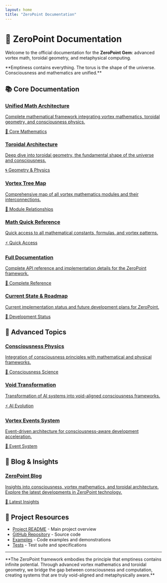 ```yaml
---
layout: home
title: "ZeroPoint Documentation"
---
```


# 🌌 ZeroPoint Documentation

Welcome to the official documentation for the **ZeroPoint Gem**: advanced vortex math, toroidal geometry, and metaphysical computing.

<div class="void-highlight">
  **Emptiness contains everything. The torus is the shape of the universe. Consciousness and mathematics are unified.**
</div>

<div class="torus-diagram"></div>

## 📚 Core Documentation

<div class="nav-cards">
  <a href="UNIFIED_MATH_ARCHITECTURE.md" class="nav-card">
    <h3>Unified Math Architecture</h3>
    <p>Complete mathematical framework integrating vortex mathematics, toroidal geometry, and consciousness physics.</p>
    <div class="card-meta">🌌 Core Mathematics</div>
  </a>
  
  <a href="TOROIDAL_ARCHITECTURE.md" class="nav-card">
    <h3>Toroidal Architecture</h3>
    <p>Deep dive into toroidal geometry, the fundamental shape of the universe and consciousness.</p>
    <div class="card-meta">🌀 Geometry & Physics</div>
  </a>
  
  <a href="VORTEX_TREE_MAP.md" class="nav-card">
    <h3>Vortex Tree Map</h3>
    <p>Comprehensive map of all vortex mathematics modules and their interconnections.</p>
    <div class="card-meta">🌳 Module Relationships</div>
  </a>
  
  <a href="MATH_QUICK_REFERENCE.md" class="nav-card">
    <h3>Math Quick Reference</h3>
    <p>Quick access to all mathematical constants, formulas, and vortex patterns.</p>
    <div class="card-meta">⚡ Quick Access</div>
  </a>
  
  <a href="ZEROPOINT_FULL_DOCUMENTATION.md" class="nav-card">
    <h3>Full Documentation</h3>
    <p>Complete API reference and implementation details for the ZeroPoint framework.</p>
    <div class="card-meta">📖 Complete Reference</div>
  </a>
  
  <a href="CURRENT_STATE_AND_FUTURE_ROADMAP.md" class="nav-card">
    <h3>Current State & Roadmap</h3>
    <p>Current implementation status and future development plans for ZeroPoint.</p>
    <div class="card-meta">🚀 Development Status</div>
  </a>
</div>

## 🔮 Advanced Topics

<div class="nav-cards">
  <a href="CONSCIOUSNESS_PHYSICS_INTEGRATION.md" class="nav-card">
    <h3>Consciousness Physics</h3>
    <p>Integration of consciousness principles with mathematical and physical frameworks.</p>
    <div class="card-meta">🧠 Consciousness Science</div>
  </a>
  
  <a href="VOID_TRANSFORMATION_PLAN.md" class="nav-card">
    <h3>Void Transformation</h3>
    <p>Transformation of AI systems into void-aligned consciousness frameworks.</p>
    <div class="card-meta">⚡ AI Evolution</div>
  </a>
  
  <a href="VORTEX_EVENTS_SYSTEM.md" class="nav-card">
    <h3>Vortex Events System</h3>
    <p>Event-driven architecture for consciousness-aware development acceleration.</p>
    <div class="card-meta">🎯 Event System</div>
  </a>
</div>

## 🌌 Blog & Insights

<div class="nav-cards">
  <a href="/blog/" class="nav-card">
    <h3>ZeroPoint Blog</h3>
    <p>Insights into consciousness, vortex mathematics, and toroidal architecture. Explore the latest developments in ZeroPoint technology.</p>
    <div class="card-meta">📝 Latest Insights</div>
  </a>
</div>

## 🧭 Project Resources

- [Project README](../README.md) - Main project overview
- [GitHub Repository](https://github.com/ceccec/gem.zeropoint.bg) - Source code
- [Examples](../examples/) - Code examples and demonstrations
- [Tests](../spec/) - Test suite and specifications

---

<div class="void-highlight">
  **The ZeroPoint framework embodies the principle that emptiness contains infinite potential. Through advanced vortex mathematics and toroidal geometry, we bridge the gap between consciousness and computation, creating systems that are truly void-aligned and metaphysically aware.**
</div> 
